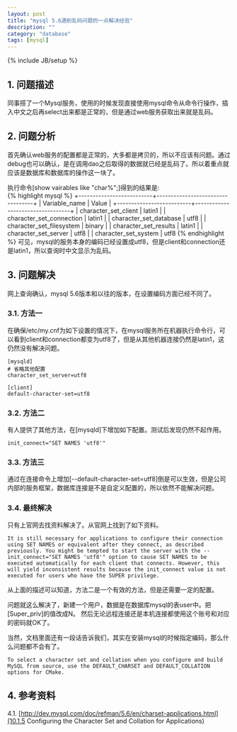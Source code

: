 ```yaml
---
layout: post
title: "mysql 5.6遇到乱码问题的一点解决经验"
description: ""
category: "database"
tags: [mysql]
---
```

{% include JB/setup %}

## 1. 问题描述
同事搭了一个Mysql服务，使用的时候发现直接使用mysql命令从命令行操作，插入中文之后再select出来都是正常的，但是通过web服务获取出来就是乱码。  

## 2. 问题分析
首先确认web服务的配置都是正常的，大多都是拷贝的，所以不应该有问题。通过debug也可以确认，是在调用dao之后取得的数据就已经是乱码了。所以着重点就应该是数据库和数据库的操作这一块了。

执行命令[show vairables like "char%";]得到的结果是:  
{% highlight  mysql %}
+--------------------------+----------------------------------+
| Variable_name            | Value                            |
+--------------------------+----------------------------------+
| character_set_client     | latin1                           | 
| character_set_connection | latin1                           | 
| character_set_database   | utf8                             | 
| character_set_filesystem | binary                           | 
| character_set_results    | latin1                           | 
| character_set_server     | utf8                             | 
| character_set_system     | utf8 
{% endhighlight %}
可见，mysql的服务本身的编码已经设置成utf8，但是client和connection还是latin1，所以查询时中文显示为乱码。

## 3. 问题解决
网上查询确认，mysql 5.6版本和以往的版本，在设置编码方面已经不同了。  

### 3.1. 方法一
在确保/etc/my.cnf为如下设置的情况下，在mysql服务所在机器执行命令行，可以看到client和connection都变为utf8了，但是从其他机器连接仍然是latin1，这仍然没有解决问题。

    [mysqld]
    # 省略其他配置
    character_set_server=utf8
    
    [client]
    default-character-set=utf8

### 3.2. 方法二
有人提供了其他方法，在[mysqld]下增加如下配置。测试后发现仍然不起作用。

    init_connect="SET NAMES 'utf8'"

### 3.3. 方法三
通过在连接命令上增加[--default-character-set=utf8]倒是可以生效，但是公司内部的服务框架，数据库连接是不是自定义配置的，所以依然不能解决问题。

### 3.4. 最终解决
只有上官网去找资料解决了。从官网上找到了如下资料。

    It is still necessary for applications to configure their connection using SET NAMES or equivalent after they connect, as described previously. You might be tempted to start the server with the --init_connect="SET NAMES 'utf8'" option to cause SET NAMES to be executed automatically for each client that connects. However, this will yield inconsistent results because the init_connect value is not executed for users who have the SUPER privilege. 

从上面的描述可以知道，方法二是一个有效的方法，但是还需要一定的配置。

问题就这么解决了，新建一个用户，数据是在数据库mysql的表user中。把[Super_priv]的值改成N。
然后无论远程连接还是本机连接都使用这个账号和对应的密码就OK了。

当然，文档里面还有一段话告诉我们，其实在安装mysql的时候指定编码，那么什么问题都不会有了。

    To select a character set and collation when you configure and build MySQL from source, use the DEFAULT_CHARSET and DEFAULT_COLLATION options for CMake.

## 4. 参考资料
4.1. [http://dev.mysql.com/doc/refman/5.6/en/charset-applications.html](10.1.5 Configuring the Character Set and Collation for Applications)
